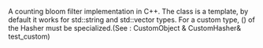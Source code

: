 A counting bloom filter implementation in C++. The class is
a template, by default it works for std::string and 
std::vector <int>  types. For a custom type, () of the Hasher 
must be specialized.(See : CustomObject & CustomHasher& test_custom) 
